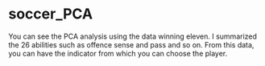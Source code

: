 # soccer_PCA
You can see the PCA analysis using the data  winning eleven.  I summarized the 26 abilities such as offence sense and pass and so on. From this data, you can have the indicator from which you can choose the player.
